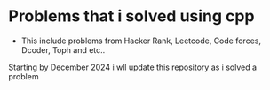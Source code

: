 # Problems that i solved using cpp
  * This include problems from Hacker Rank, Leetcode, Code forces, Dcoder, Toph and etc..


Starting by December 2024 i wll update this repository as i solved a problem
